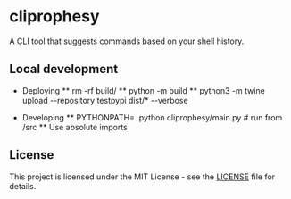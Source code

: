 # cliprophesy

A CLI tool that suggests commands based on your shell history.

## Local development

* Deploying
** rm -rf build/
** python -m build
** python3 -m twine upload --repository testpypi dist/* --verbose

* Developing
** PYTHONPATH=. python cliprophesy/main.py <command> # run from /src
** Use absolute imports

## License

This project is licensed under the MIT License - see the [LICENSE](LICENSE) file for details.
